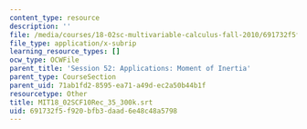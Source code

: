 ```yaml
---
content_type: resource
description: ''
file: /media/courses/18-02sc-multivariable-calculus-fall-2010/691732f5f920bfb3daad6e48c48a5798_MIT18_02SCF10Rec_35_300k.srt
file_type: application/x-subrip
learning_resource_types: []
ocw_type: OCWFile
parent_title: 'Session 52: Applications: Moment of Inertia'
parent_type: CourseSection
parent_uid: 71ab1fd2-8595-ea71-a49d-ec2a50b44b1f
resourcetype: Other
title: MIT18_02SCF10Rec_35_300k.srt
uid: 691732f5-f920-bfb3-daad-6e48c48a5798
---
```

